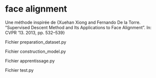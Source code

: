 # face alignment
Une méthode inspirée de {Xuehan Xiong and Fernando De la Torre. “Supervised Descent Method and Its Applications to Face Alignment”. In: CVPR ’13. 2013, pp. 532–539}

Fichier preparation_dataset.py

Fichier construction_model.py

Fichier apprentissage.py

Fichier test.py
